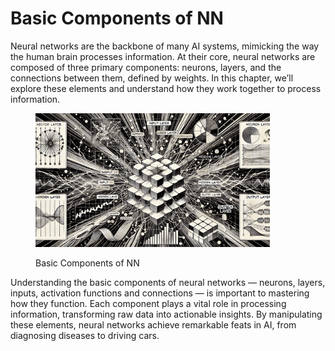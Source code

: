 # Basic Components of NN

Neural networks are the backbone of many AI systems, mimicking the way the human brain processes information. At their core, neural networks are composed of three primary components: neurons, layers, and the connections between them, defined by weights. In this chapter, we’ll explore these elements and understand how they work together to process information.

<div align="left"><figure><img src="../../../../.gitbook/assets/nn-basic-components-min.png" alt="" width="375"><figcaption><p>Basic Components of NN</p></figcaption></figure></div>

Understanding the basic components of neural networks — neurons, layers, inputs, activation functions and connections — is important to mastering how they function. Each component plays a vital role in processing information, transforming raw data into actionable insights. By manipulating these elements, neural networks achieve remarkable feats in AI, from diagnosing diseases to driving cars.
